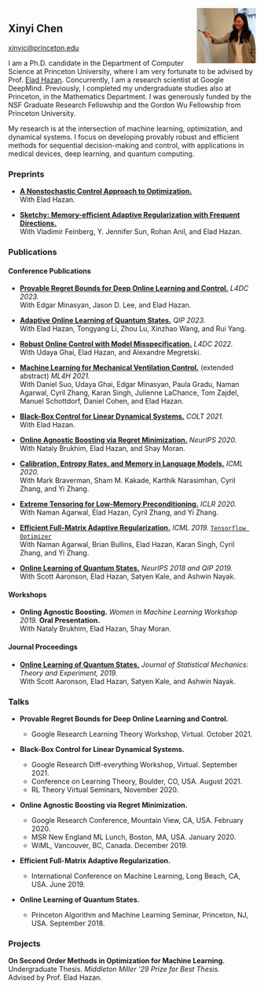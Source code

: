 <img src="/assets/headshot.jpeg" width="120" align="right"/>

## Xinyi Chen
xinyic@princeton.edu 


I am a Ph.D. candidate in the Department of Computer Science at Princeton University, where I am very fortunate to be advised by Prof. [Elad Hazan](https://www.cs.princeton.edu/~ehazan/). Concurrently, I am a research scientist at Google DeepMind. Previously, I completed my undergraduate studies also at Princeton, in the Mathematics Department. I was generously funded by the NSF Graduate Research Fellowship and the Gordon Wu Fellowship from Princeton University.


My research is at the intersection of machine learning, optimization, and dynamical systems. I focus on developing provably robust and efficient methods for sequential decision-making and control, with applications in medical devices, deep learning, and quantum computing. 

### Preprints
- [**A Nonstochastic Control Approach to Optimization.**](https://arxiv.org/pdf/2301.07902.pdf)  
With Elad Hazan.

- [**Sketchy: Memory-efficient Adaptive Regularization with Frequent Directions.**](https://arxiv.org/pdf/2302.03764.pdf)  
With Vladimir Feinberg, Y. Jennifer Sun, Rohan Anil, and Elad Hazan.


### Publications
#### Conference Publications 

- [**Provable Regret Bounds for Deep Online Learning and Control.**](submission_1.pdf)  *L4DC 2023.*  
With Edgar Minasyan, Jason D. Lee, and Elad Hazan.

- [**Adaptive Online Learning of Quantum States.**](https://arxiv.org/pdf/2206.00220.pdf)  *QIP 2023.*  
With Elad Hazan, Tongyang Li, Zhou Lu, Xinzhao Wang, and Rui Yang.

- [**Robust Online Control with Model Misspecification.**](robust_control_1.pdf)  *L4DC 2022.*  
With Udaya Ghai, Elad Hazan, and Alexandre Megretski.

- [**Machine Learning for Mechanical Ventilation Control.**](https://arxiv.org/pdf/2111.10434.pdf) (extended abstract) *ML4H 2021.*  
With Daniel Suo, Udaya Ghai, Edgar Minasyan, Paula Gradu, Naman Agarwal, Cyril Zhang, Karan Singh, Julienne LaChance, Tom Zajdel, Manuel Schottdorf, Daniel Cohen, and Elad Hazan.

- [**Black-Box Control for Linear Dynamical Systems.**](http://proceedings.mlr.press/v134/chen21c/chen21c.pdf) *COLT 2021.*  
With Elad Hazan.

- [**Online Agnostic Boosting via Regret Minimization.**](https://proceedings.neurips.cc//paper/2020/file/07168af6cb0ef9f78dae15739dd73255-Paper.pdf) *NeurIPS 2020.*       
With Nataly Brukhim, Elad Hazan, and Shay Moran.

- [**Calibration, Entropy Rates, and Memory in Language Models.**](http://proceedings.mlr.press/v119/braverman20a/braverman20a.pdf) *ICML 2020.*       
With Mark Braverman, Sham M. Kakade, Karthik Narasimhan, Cyril Zhang, and Yi Zhang.

- [**Extreme Tensoring for Low-Memory Preconditioning.**](https://openreview.net/pdf?id=SklKcRNYDH) *ICLR 2020.*  
With Naman Agarwal, Elad Hazan, Cyril Zhang, and Yi Zhang.

- [**Efficient Full-Matrix Adaptive Regularization.**](http://proceedings.mlr.press/v97/agarwal19b/agarwal19b.pdf) *ICML 2019.* [`Tensorflow Optimizer`](https://www.tensorflow.org/api_docs/python/tf/contrib/opt/GGTOptimizer)  
With Naman Agarwal, Brian Bullins, Elad Hazan, Karan Singh, Cyril Zhang, and Yi Zhang.

- [**Online Learning of Quantum States.**](https://papers.nips.cc/paper/2018/file/c1a3d34711ab5d85335331ca0e57f067-Paper.pdf) *NeurIPS 2018 and QIP 2019.*  
With Scott Aaronson, Elad Hazan, Satyen Kale, and Ashwin Nayak.

#### Workshops
- **Onling Agnostic Boosting.** *Women in Machine Learning Workshop 2019.* **Oral Presentation.**       
With Nataly Brukhim, Elad Hazan, Shay Moran.

#### Journal Proceedings
- [**Online Learning of Quantum States.**](https://iopscience.iop.org/article/10.1088/1742-5468/ab3988) *Journal of Statistical Mechanics: Theory and Experiment, 2019.*  
With Scott Aaronson, Elad Hazan, Satyen Kale, and Ashwin Nayak.

### Talks
* **Provable Regret Bounds for Deep Online Learning and Control.**
     * Google Research Learning Theory Workshop, Virtual. October 2021.

* **Black-Box Control for Linear Dynamical Systems.**
    * Google Research Diff-everything Workshop, Virtual. September 2021.
    * Conference on Learning Theory, Boulder, CO, USA. August 2021.
    * RL Theory Virtual Seminars, November 2020.
    
* **Online Agnostic Boosting via Regret Minimization.**
    * Google Research Conference, Mountain View, CA, USA. February 2020.
    * MSR New England ML Lunch, Boston, MA, USA. January 2020.
    * WiML, Vancouver, BC, Canada. December 2019.

* **Efficient Full-Matrix Adaptive Regularization.**
    * International Conference on Machine Learning, Long Beach, CA, USA. June 2019.
  
* **Online Learning of Quantum States.**
    * Princeton Algorithm and Machine Learning Seminar, Princeton, NJ, USA. September 2018.


### Projects
**On Second Order Methods in Optimization for Machine Learning.** Undergraduate Thesis. _Middleton Miller '29 Prize for Best Thesis._  
Advised by Prof. Elad Hazan.
